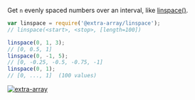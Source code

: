 Get `n` evenly spaced numbers over an interval, like [linspace()].

```javascript
var linspace = require('@extra-array/linspace');
// linspace(<start>, <stop>, [length=100])

linspace(0, 1, 3);
// [0, 0.5, 1]
linspace(0, -1, 5);
// [0, -0.25, -0.5, -0.75, -1]
linspace(0, 1);
// [0, ..., 1]  (100 values)
```


[![extra-array](https://i.imgur.com/nwyrmkW.jpg)](https://www.npmjs.com/package/extra-array)

[linspace()]: https://in.mathworks.com/help/matlab/ref/linspace.html
